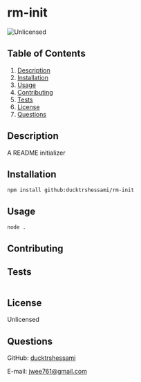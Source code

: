 # rm-init

![Unlicensed](https://img.shields.io/badge/license-UNLICENSED-green)

## Table of Contents
  1. [Description](#Description)
  2. [Installation](#Installation)
  3. [Usage](#Usage)
  4. [Contributing](#Contributing)
  5. [Tests](#Tests)
  6. [License](#License)
  7. [Questions](#Questions)

## Description

A README initializer

## Installation

```
npm install github:ducktrshessami/rm-init
```

## Usage

```
node .
```

## Contributing



## Tests

```

```

## License

Unlicensed

## Questions

GitHub: [ducktrshessami](https://github.com/ducktrshessami)

E-mail: [jwee761@gmail.com](mailto:jwee761@gmail.com)
